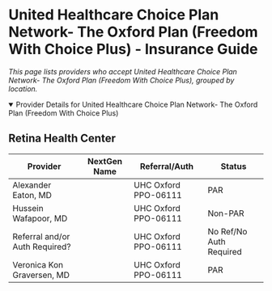 # United Healthcare Choice Plan Network- The Oxford Plan (Freedom With Choice Plus) - Insurance Guide

*This page lists providers who accept United Healthcare Choice Plan Network- The Oxford Plan (Freedom With Choice Plus), grouped by location.*

<details open><summary>Provider Details for United Healthcare Choice Plan Network- The Oxford Plan (Freedom With Choice Plus)</summary>

## Retina Health Center

| Provider | NextGen Name | Referral/Auth | Status |
|----------|-------------|--------------|--------|
| Alexander Eaton, MD |  | UHC Oxford PPO-06111 | PAR |
| Hussein Wafapoor, MD |  | UHC Oxford PPO-06111 | Non-PAR |
| Referral and/or Auth Required? |  | UHC Oxford PPO-06111 | No Ref/No Auth Required |
| Veronica Kon Graversen, MD |  | UHC Oxford PPO-06111 | PAR |

</details>

